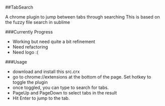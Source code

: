 ##TabSearch

A chrome plugin to jump between tabs through searching
This is based on the fuzzy file search in sublime


###Currently Progress
* Working but need quite a bit refinement
* Need refactoring
* Need logo :(


###Usage
* download and install this src.crx
* go to chrome://extensions at the bottom of the page. Set hotkey to toggle the plugin
* once toggled, you can type to search for tabs.
* PageUp and PageDown to select tabs in the result
* Hit Enter to jump to the tab.